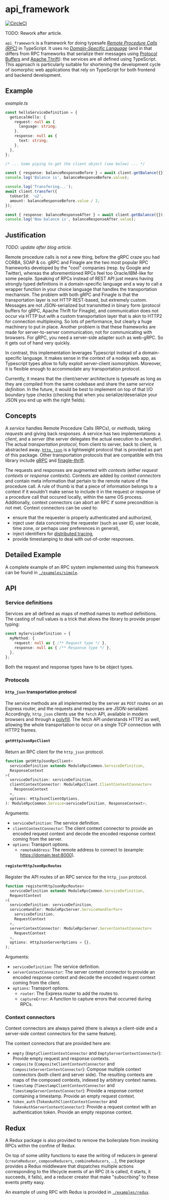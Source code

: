 # api_framework

[![CircleCI](https://circleci.com/gh/aiden/ts-grpc/tree/master.svg?style=svg)](https://circleci.com/gh/aiden/ts-grpc/tree/master)

TODO: Rework after article.

`api_framework` is a framework for doing typesafe [_Remote Procedure Calls (RPC)_](https://en.wikipedia.org/wiki/Remote_procedure_call) in TypeScript. It uses no [_Domain-Specific Language_](https://en.wikipedia.org/wiki/Domain-specific_language) (and in that differs from RPC frameworks that serialize their messages using [Protocol Buffers](https://developers.google.com/protocol-buffers/) and [Apache Thrift](https://thrift.apache.org/)): the services are all defined using TypeScript. This approach is particularly suitable for shortening the development cycle of isomorphic web applications that rely on TypeScript for both frontend and backend development.

## Example

_example.ts_

```Typescript
const helloServiceDefinition = {
  getLocalHello: {
    request: null as {
      language: string;
    },
    response: null as {
      text: string;
    },
  },
};

/* ... Some piping to get the client object (see below) ... */

const { response: balanceResponseBefore } = await client.getBalance({});
console.log('Balance is', balanceResponseBefore.value);

console.log('Transfering...');
await client.transfer({
  toUserId: 'u2',
  amount: balanceResponseBefore.value / 2,
});

const { response: balanceResponseAfter } = await client.getBalance({});
console.log('Now balance is', balanceResponseAfter.value);
```

## Justification

_TODO: update after blog article._

Remote procedure calls is not a new thing, before the gRPC craze you had CORBA, SOAP & co. gRPC and Finagle are the two most popular RPC frameworks developed by the "cool" companies (resp. by Google and Twitter), whereas the aforementioned RPCs feel too Oracle/IBM-like for some people. Speaking of RPCs instead of REST API just means having strongly typed definitions in a domain-specific language and a way to call a wrapper function in your choice language that handles the transportation mechanism. The problem with both gRPC and Finagle is that the transportation layer is not HTTP REST-based, but extremely custom. Messages are not JSON-serialized but transmitted in binary form (protocol buffers for gRPC, Apache Thrift for Finagle), and communication does not occur via HTTP but with a custom transportation layer that is akin to HTTP2 for connection multiplexing. So lots of performance, but clearly a huge machinery to put in place. Another problem is that these frameworks are made for server-to-server communication, not for communicating with browsers. For gRPC, you need a server-side adapter such as web-gRPC. So it gets out of hand very quickly.

In contrast, this implementation leverages Typescript instead of a domain-specific language. It makes sense in the context of a nodejs web app, as Typescript types allow to fully exploit server-client isomorphism. Moreover, it is flexible enough to accommodate any transportation protocol.

Currently, it means that the client/server architecture is typesafe as long as they are compiled from the same codebase and share the same _service definition._ In the future, it would be best to implement on top of that I/O boundary type checks (checking that when you serialize/deserialize your JSON you end up with the right fields).

## Concepts

A _service_ handles Remote Procedure Calls (RPCs), or _methods,_ taking _requests_ and giving back _responses._ A service has two implementations: a _client_, and a _server_ (the server delegates the actual execution to a _handler_). The actual _transportation protocol_, from client to server, back to client, is abstracted away. [`http_json`](./protocol/http_json) is a lightweight protocol that is provided as part of this package. Other transportation protocols that are compatible with this library include [gRPC](https://grpc.io/) and [finagle-thrift](https://twitter.github.io/finagle/guide/Protocols.html).

The requests and responses are augmented with _contexts_ (either _request contexts_ or _response contexts_). Contexts are added by _context connectors_ and contain meta information that pertain to the remote nature of the procedure call. A rule of thumb is that a piece of information belongs to a context if it wouldn't make sense to include it in the request or response of a procedure call that occured locally, within the same OS process. Additionally, context connectors can abort an RPC if some precondition is not met. Context connectors can be used to:

- ensure that the requester is properly authenticated and authorized,
- inject user data concerning the requester (such as user ID, user locale, time zone, or perhaps user preferences in general),
- inject identifiers for [distributed tracing](http://opentracing.io/documentation/),
- provide timestamping to deal with out-of-order responses.

## Detailed Example

A complete example of an RPC system implemented using this framework can be found in [`./examples/simple`](./examples/simple).

## API

### Service definitions

Services are all defined as maps of method names to method definitions. The casting of null values is a trick that allows the library to provide proper typing:

```Typescript
const myServiceDefinition = {
  myMethod: {
    request: null as { /** Request type */ },
    response: null as { /** Response type */ },
  },
};
```

Both the request and response types have to be object types.

### Protocols

#### `http_json` transportation protocol

The service methods are all implemented by the server as `POST` routes on an Express router, and the requests and responses are JSON-serialized. Accordingly, `http_json` clients use the `fetch` API, available in modern browsers and through a [polyfill](https://github.com/github/fetch). The fetch API understands HTTP2 as well, allowing the whole transportation to occur on a single TCP connection with HTTP2 frames.

#### `getHttpJsonRpcClient`

Return an RPC client for the `http_json` protocol.

```Typescript
function getHttpJsonRpcClient<
  serviceDefinition extends ModuleRpcCommon.ServiceDefinition,
  ResponseContext
>(
  serviceDefinition: serviceDefinition,
  clientContextConnector: ModuleRpcClient.ClientContextConnector<
    ResponseContext
  >,
  options: HttpJsonClientOptions,
): ModuleRpcCommon.Service<serviceDefinition, ResponseContext>;
```

Arguments:

- `serviceDefinition`: The service definition.
- `clientContextConnector`: The client context connector to provide an encoded request context and decode the encoded response context coming from the server.
- `options`: Transport options.
  - `remoteAddress`: The remote address to connect to (example: https://domain.test:8000).

#### `registerHttpJsonRpcRoutes`

Register the API routes of an RPC service for the `http_json` protocol.

```Typescript
function registerHttpJsonRpcRoutes<
  serviceDefinition extends ModuleRpcCommon.ServiceDefinition,
  RequestContext
>(
  serviceDefinition: serviceDefinition,
  serviceHandler: ModuleRpcServer.ServiceHandlerFor<
    serviceDefinition,
    RequestContext
  >,
  serverContextConnector: ModuleRpcServer.ServerContextConnector<
    RequestContext
  >,
  options: HttpJsonServerOptions = {},
);
```

Arguments:

- `serviceDefinition`: The service definition.
- `serverContextConnector`: The server context connector to provide an encoded response context and decode the encoded request context coming from the client.
- `options`: Transport options.
  - `router`: The Express router to add the routes to.
  - `captureError`: A function to capture errors that occurred during RPCs.

### Context connectors

Context connectors are always paired (there is always a client-side and a server-side context connectors for the same feature).

The context connectors that are provided here are:

- `empty` (`EmptyClientContextConnector` and `EmptyServerContextConnector`): Provide empty request and response contexts.
- `composite` (`CompositeClientContextConnector` and `CompositeServerContextConnector`): Compose multiple context connectors (both client and server side). The resulting contexts are maps of the composed contexts, indexed by arbitrary context names.
- `timestamp` (`TimestampClientContextConnector` and `TimestampServerContextConnector`): Provide a response context containing a timestamp. Provide an empty request context.
- `token_auth` (`TokenAuthClientContextConnector` and `TokenAuthServerContextConnector`): Provide a request context with an authentication token. Provide an empty response context.

## Redux

A Redux package is also provided to remove the boilerplate from invoking RPCs within the confine of Redux.

On top of some utility functions to ease the writing of reducers in general (`createReducer`, `composeReducers`, `combineReducers`, ...), the package provides a Redux middleware that dispatches multiple actions corresponding to the lifecycle events of an RPC (it is called, it starts, it succeeds, it fails), and a reducer creator that make "subscribing" to these events pretty easy.

An example of using RPC with Redux is provided in [`./examples/redux`](./examples/redux).
